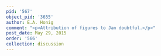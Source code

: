 ```yaml
---
pid: '567'
object_pid: '3655'
author: E.A. Honig
comment: "<p>Attribution of figures to Jan doubtful.</p>"
post_date: May 29, 2015
order: '566'
collection: discussion
---
```

